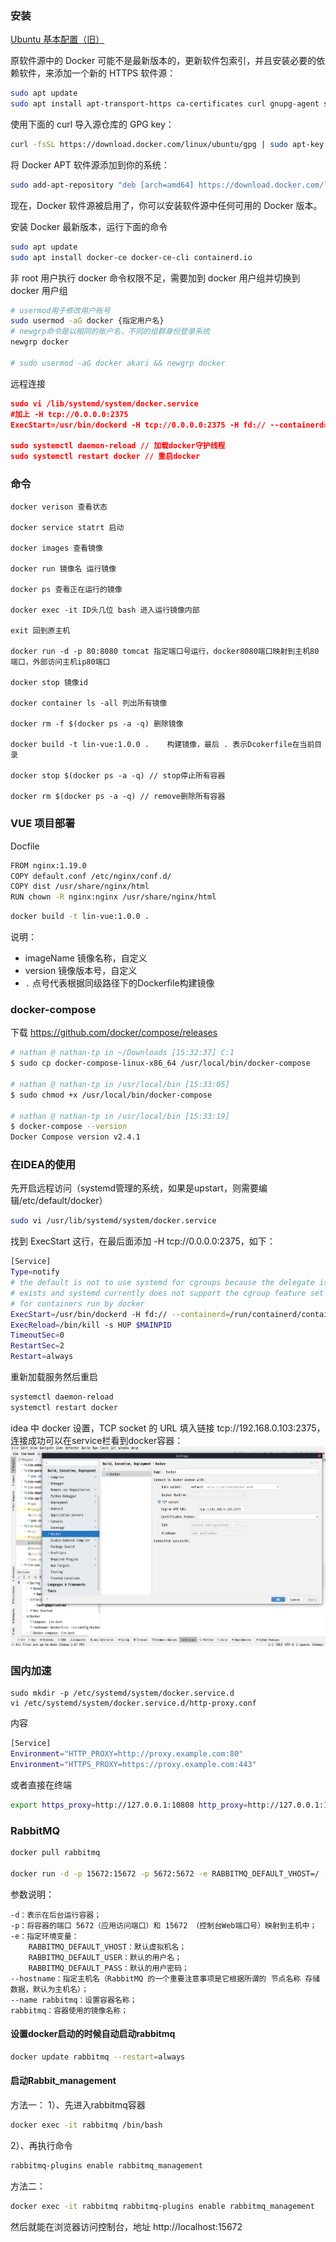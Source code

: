 ### 安装

[Ubuntu 基本配置（旧）](../Ubuntu/Ubuntu%20基本配置（旧）.md)

原软件源中的 Docker 可能不是最新版本的，更新软件包索引，并且安装必要的依赖软件，来添加一个新的 HTTPS 软件源：
```bash
sudo apt update
sudo apt install apt-transport-https ca-certificates curl gnupg-agent software-properties-common
```


使用下面的 curl 导入源仓库的 GPG key：
```bash
curl -fsSL https://download.docker.com/linux/ubuntu/gpg | sudo apt-key add -
```


将 Docker APT 软件源添加到你的系统：
```bash
sudo add-apt-repository "deb [arch=amd64] https://download.docker.com/linux/ubuntu $(lsb_release -cs) stable"
```


现在，Docker 软件源被启用了，你可以安装软件源中任何可用的 Docker 版本。

安装 Docker 最新版本，运行下面的命令
```bash
sudo apt update
sudo apt install docker-ce docker-ce-cli containerd.io
```


非 root 用户执行 docker 命令权限不足，需要加到 docker 用户组并切换到 docker 用户组
```bash
# usermod用于修改用户账号
sudo usermod -aG docker {指定用户名}
# newgrp命令是以相同的账户名，不同的组群身份登录系统
newgrp docker

# sudo usermod -aG docker akari && newgrp docker
```

远程连接
```json
sudo vi /lib/systemd/system/docker.service
#加上 -H tcp://0.0.0.0:2375
ExecStart=/usr/bin/dockerd -H tcp://0.0.0.0:2375 -H fd:// --containerd=/run/containerd/containerd.sock

sudo systemctl daemon-reload // 加载docker守护线程
sudo systemctl restart docker // 重启docker
```


### 命令

```
docker verison 查看状态

docker service statrt 启动

docker images 查看镜像

docker run 镜像名 运行镜像

docker ps 查看正在运行的镜像

docker exec -it ID头几位 bash 进入运行镜像内部

exit 回到原主机

docker run -d -p 80:8080 tomcat 指定端口号运行，docker8080端口映射到主机80端口，外部访问主机ip80端口

docker stop 镜像id

docker container ls -all 列出所有镜像

docker rm -f $(docker ps -a -q) 删除镜像

docker build -t lin-vue:1.0.0 .    构建镜像，最后 . 表示Dcokerfile在当前目录

docker stop $(docker ps -a -q) // stop停止所有容器

docker rm $(docker ps -a -q) // remove删除所有容器
```


### VUE 项目部署

Docfile
```bash
FROM nginx:1.19.0
COPY default.conf /etc/nginx/conf.d/
COPY dist /usr/share/nginx/html
RUN chown -R nginx:nginx /usr/share/nginx/html
```

```bash
docker build -t lin-vue:1.0.0 .
```

说明：
- imageName 镜像名称，自定义
- version 镜像版本号，自定义
- `.` 点号代表根据同级路径下的Dockerfile构建镜像

### docker-compose

下载
https://github.com/docker/compose/releases

```bash
# nathan @ nathan-tp in ~/Downloads [15:32:37] C:1
$ sudo cp docker-compose-linux-x86_64 /usr/local/bin/docker-compose

# nathan @ nathan-tp in /usr/local/bin [15:33:05] 
$ sudo chmod +x /usr/local/bin/docker-compose

# nathan @ nathan-tp in /usr/local/bin [15:33:19] 
$ docker-compose --version
Docker Compose version v2.4.1
```


### 在IDEA的使用

先开启远程访问（systemd管理的系统，如果是upstart，则需要编辑/etc/default/docker）

```bash
sudo vi /usr/lib/systemd/system/docker.service
```

找到 ExecStart 这行，在最后面添加 -H tcp://0.0.0.0:2375，如下：

```bash
[Service]
Type=notify
# the default is not to use systemd for cgroups because the delegate issues still
# exists and systemd currently does not support the cgroup feature set required
# for containers run by docker
ExecStart=/usr/bin/dockerd -H fd:// --containerd=/run/containerd/containerd.sock -H tcp://0.0.0.0:2375
ExecReload=/bin/kill -s HUP $MAINPID
TimeoutSec=0
RestartSec=2
Restart=always
```

重新加载服务然后重启

```bash
systemctl daemon-reload  
systemctl restart docker
```

idea 中 docker 设置，TCP socket 的 URL 填入链接 tcp://192.168.0.103:2375，连接成功可以在service栏看到docker容器：
![](../Assets/Pasted%20image%2020220722152822.png)

### 国内加速
```
sudo mkdir -p /etc/systemd/system/docker.service.d
vi /etc/systemd/system/docker.service.d/http-proxy.conf
```
内容
```bash
[Service]
Environment="HTTP_PROXY=http://proxy.example.com:80"
Environment="HTTPS_PROXY=https://proxy.example.com:443"
```

或者直接在终端
```bash
export https_proxy=http://127.0.0.1:10808 http_proxy=http://127.0.0.1:10808 all_proxy=socks5://127.0.0.1:10808
```


### RabbitMQ

```bash
docker pull rabbitmq

docker run -d -p 15672:15672 -p 5672:5672 -e RABBITMQ_DEFAULT_VHOST=/ -e RABBITMQ_DEFAULT_USER=guest -e RABBITMQ_DEFAULT_PASS=guest --hostname ubuntuRabbit --name rabbitmq rabbitmq
```

参数说明：
```
-d：表示在后台运行容器；
-p：将容器的端口 5672（应用访问端口）和 15672 （控制台Web端口号）映射到主机中；
-e：指定环境变量：
	RABBITMQ_DEFAULT_VHOST：默认虚拟机名；
	RABBITMQ_DEFAULT_USER：默认的用户名；
	RABBITMQ_DEFAULT_PASS：默认的用户密码；
--hostname：指定主机名（RabbitMQ 的一个重要注意事项是它根据所谓的 节点名称 存储数据，默认为主机名）；
--name rabbitmq：设置容器名称；
rabbitmq：容器使用的镜像名称；
```

#### 设置docker启动的时候自动启动rabbitmq
```bash
docker update rabbitmq --restart=always
```

#### 启动Rabbit_management

方法一：
1）、先进入rabbitmq容器
```bash
docker exec -it rabbitmq /bin/bash
```
2）、再执行命令
```bash
rabbitmq-plugins enable rabbitmq_management
```

方法二：
```bash
docker exec -it rabbitmq rabbitmq-plugins enable rabbitmq_management
```

然后就能在浏览器访问控制台，地址 http://localhost:15672